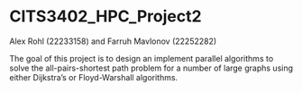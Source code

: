 # CITS3402_HPC_Project2
Alex Rohl (22233158) and
Farruh Mavlonov (22252282)

The goal of this project is to design an implement parallel algorithms to solve the all-pairs-shortest path problem for a number of large graphs using either Dijkstra’s or Floyd-Warshall algorithms.
